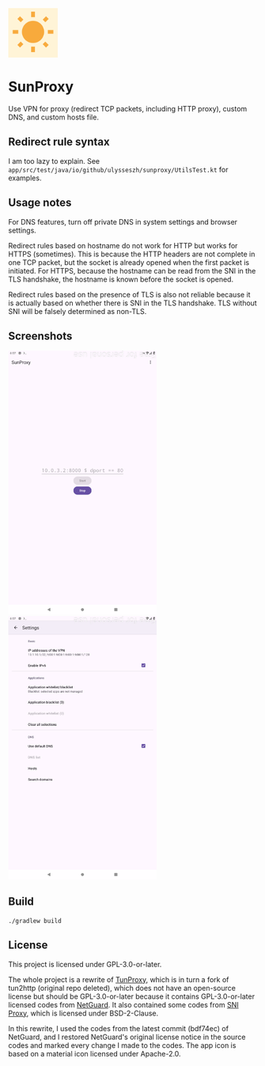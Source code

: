 <img src="https://github.com/UlyssesZh/SunProxy/blob/master/app/src/main/ic_launcher-playstore.png?raw=true" width="100" alt="icon">

# SunProxy

Use VPN for proxy (redirect TCP packets, including HTTP proxy), custom DNS, and custom hosts file.

## Redirect rule syntax

I am too lazy to explain.
See `app/src/test/java/io/github/ulysseszh/sunproxy/UtilsTest.kt` for examples.

## Usage notes

For DNS features, turn off private DNS in system settings and browser settings.

Redirect rules based on hostname do not work for HTTP but works for HTTPS (sometimes).
This is because the HTTP headers are not complete in one TCP packet,
but the socket is already opened when the first packet is initiated.
For HTTPS, because the hostname can be read from the SNI in the TLS handshake,
the hostname is known before the socket is opened.

Redirect rules based on the presence of TLS is also not reliable
because it is actually based on whether there is SNI in the TLS handshake.
TLS without SNI will be falsely determined as non-TLS.

## Screenshots

<img src="https://raw.githubusercontent.com/UlyssesZh/SunProxy/master/screenshots/main.png?raw=true" width="300" alt="main"><img src="https://raw.githubusercontent.com/UlyssesZh/SunProxy/master/screenshots/settings.png?raw=true" width="300" alt="settings">

## Build

```shell
./gradlew build
```

## License

This project is licensed under GPL-3.0-or-later.

The whole project is a rewrite of [TunProxy](https://github.com/raise-isayan/TunProxy),
which is in turn a fork of tun2http (original repo deleted),
which does not have an open-source license but should be GPL-3.0-or-later
because it contains GPL-3.0-or-later licensed codes from
[NetGuard](https://github.com/M66B/NetGuard).
It also contained some codes from
[SNI Proxy](https://github.com/dlundquist/sniproxy),
which is licensed under BSD-2-Clause.

In this rewrite, I used the codes from the latest commit (bdf74ec) of NetGuard,
and I restored NetGuard's original license notice in the source codes
and marked every change I made to the codes.
The app icon is based on a material icon licensed under Apache-2.0.
